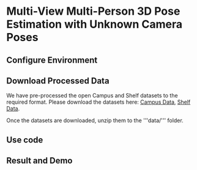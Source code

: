 # Multi-View Multi-Person 3D Pose Estimation with Unknown Camera Poses

## Configure Environment

## Download Processed Data

We have pre-processed the open Campus and Shelf datasets to the required format.  Please download the datasets here: [Campus Data](https://drive.google.com/file/d/1YCh4GHY3vkwKpSZsnj6sx84cmwFN7XaP/view?usp=sharing), [Shelf Data](https://drive.google.com/file/d/1_Y9x0L7PF8ll92CySbpSsKXaXpEurnLx/view?usp=sharing).

Once the datasets are downloaded, unzip them to the '''data/''' folder.

## Use code

## Result and Demo

